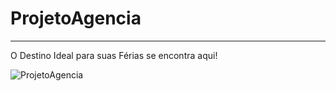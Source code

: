 # ProjetoAgencia

-------------------------------------------------------------------
O Destino Ideal para suas Férias se encontra aqui!

![ProjetoAgencia](https://user-images.githubusercontent.com/79460887/136128100-10cb95c5-3cb5-4649-866e-a1f63f4b5447.jpg)
